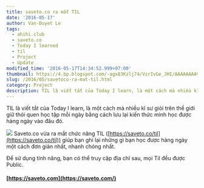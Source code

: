 ```yaml
---
title: saveto.co ra mắt TIL
date: '2016-05-17'
author: Van-Duyet Le
tags:
  - ahihi.club
  - saveto.co
  - Today I learned
  - til
  - Project
  - Update
modified_time: '2016-05-17T14:34:52.999+07:00'
thumbnail: https://4.bp.blogspot.com/-agx83Kzlj74/VzrIvGe_JHI/AAAAAAAAVT8/5c8lpeSLa9IRif5NzOAnou0r3EiuOZb3wCK4B/s1600/saveto-til.png
slug: /2016/05/savetoco-ra-mat-til.html
category: Project
description: TIL là viết tắt của Today I learn, là một cách mà nhiều kĩ sư giỏi trên thế giới giữ thói quen học tập mỗi ngày bằng cách lưu lại kiến thức mình học được hàng ngày vào đâu đó.
---
```


TIL là viết tắt của Today I learn, là một cách mà nhiều kĩ sư giỏi trên thế giới giữ thói quen học tập mỗi ngày bằng cách lưu lại kiến thức mình học được hàng ngày vào đâu đó.

[![](https://4.bp.blogspot.com/-agx83Kzlj74/VzrIvGe_JHI/AAAAAAAAVT8/5c8lpeSLa9IRif5NzOAnou0r3EiuOZb3wCK4B/s1600/saveto-til.png)](https://4.bp.blogspot.com/-agx83Kzlj74/VzrIvGe_JHI/AAAAAAAAVT8/5c8lpeSLa9IRif5NzOAnou0r3EiuOZb3wCK4B/s1600/saveto-til.png)
Saveto.co vừa ra mắt chức năng TIL ([https://saveto.co/til](https://saveto.co/til)) giúp bạn ghi lại những gì bạn học được hàng ngày một cách đơn giản nhất, nhanh chóng nhất.

Để sử dụng tính năng, bạn có thể truy cập địa chỉ sau, mọi Til đều được Public.

#### [https://saveto.com](https://saveto.com/)
